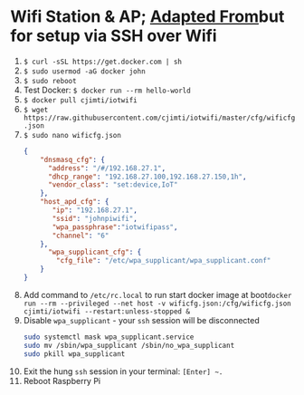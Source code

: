 # Wifi Station & AP; [Adapted From](https://imti.co/iot-wifi/)but for setup via SSH over Wifi
1. `$ curl -sSL https://get.docker.com | sh`
2.  `$ sudo usermod -aG docker john`
3. `$ sudo reboot`
4. Test Docker: `$ docker run --rm hello-world`
5. `$ docker pull cjimti/iotwifi`
6. `$ wget https://raw.githubusercontent.com/cjimti/iotwifi/master/cfg/wificfg.json`
7. `$ sudo nano wificfg.json`
	```json
	{
	    "dnsmasq_cfg": {
	      "address": "/#/192.168.27.1",
	      "dhcp_range": "192.168.27.100,192.168.27.150,1h",
	      "vendor_class": "set:device,IoT"
	    },
	    "host_apd_cfg": {
	       "ip": "192.168.27.1",
	       "ssid": "johnpiwifi",
	       "wpa_passphrase":"iotwifipass",
	       "channel": "6"
	    },
	      "wpa_supplicant_cfg": {
	        "cfg_file": "/etc/wpa_supplicant/wpa_supplicant.conf"
	    }
	}
	```
8. Add command to `/etc/rc.local` to run start docker image at boot`docker run --rm --privileged --net host -v wificfg.json:/cfg/wificfg.json cjimti/iotwifi --restart:unless-stopped &`
9. Disable `wpa_supplicant` - your `ssh` session will be disconnected
	```bash
	sudo systemctl mask wpa_supplicant.service
	sudo mv /sbin/wpa_supplicant /sbin/no_wpa_supplicant
	sudo pkill wpa_supplicant
	```
10. Exit the hung `ssh` session in your terminal: `[Enter] ~.`
11. Reboot Raspberry Pi